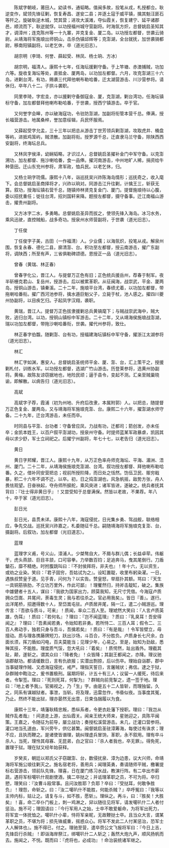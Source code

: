 <!-- { "loadSidebar": true } -->
　　陈斌字朝岐，莆田人。幼读书，通韬略。值闽多故，投笔从戎，札授都佥。耿逆变作，斌领先锋征剿，恢复寿昌、遂安二县；并逐土寇于威平镇，擒其魁汪匪石等歼之。旋破耿逆木城，焚其营；进攻大溪滩，夺仙霞关，恢复建宁、延平诸郡邑，顺流而下，耿逆就俘。以功授福州城守营副将。时海氛方炽，总督姚启圣知其才，调漳州；连克陈州等一十九寨，并克复金、厦二岛。以功授左都督，世袭云骑尉。从靖海将军施琅出师铜山，击杀伪镇邱辉等；克澎湖，全台就抚，加世袭骑都尉，移南阳镇副将。以老乞休，卒（道光旧志）。

　　胡宗明（李琦、何誉、薛起受、林凤、杨士珦、方冰）

　　胡宗明，福清人。康熙十七年，任海坛援剿守备。于上竿塘、赤澳捕贼，功加六等。旋收复海坛等处，直抵金、厦两岛，以功加左都督。六月，攻克澎湖三十六岛，进剿台湾，有功，赐袭三代拜他喇布勒哈番，迁太湖营游击、川沙营参将。请休归，卒年八十二。子拱斗袭职。

　　同里李琦，字宏圭，亦以援剿守备御寇金、厦，克澎湖，剿台湾功，任海坛镇标守备，加左都督拜他喇布勒哈番，于世袭，授西宁镇游击。卒于官。

　　又何誉字会皞，亦以破海寇功，令驻防澎湖，加副将衔管本营千总。俸满，授长福营游击。地属桑梓，誉加意绥辑，兵民怀服焉。

　　又薛起受字允孟，三十三年以把总从游击丁世芳领兵剿澎湖，攻取虎井、桶盘等屿，进抵鸡笼屿，贼溃散。加副将衔。授罗源千总，迁直隶马兰守备，除陕西西安副将，终海坛总兵。

　　又林凤字侯泽，幼娴韬略，才识过人，总督姚启圣擢补金门中军守备。以克澎溯功，加左都督、拖沙喇哈番，食一品俸。擢河南游击，中州地旷人稀，捐资给牛种垦田。迁山东兖州参将，肃军政，恤兵民。以老乞休，归。

　　又杨士珦字珫儒。康熙十八年，诣巡抚吴兴祚陈海岛情形；巡抚奇之，收入麾下。会总督姚启圣商择将才，兴祚以珦对。同游击江升往剿，计擒王三，斩获无算。叙功，授海坛镇右营千总，随镇帅林贤克复金门、厦门。提督施琅待以心腹，委以招抚重任；徙往台湾，招刘国轩来降。题授左都督，摄守备事。迁江南福山游击，擢贵州副将。

　　又方冰字二水，多勇略。总督姚启圣异而拔之，使领先锋入海岛。冰习水务，乘风迅驶，直控贼船，战多奇功。授泉州水师营副将，于世袭（道光旧志）。

　　丁任俊

　　丁任俊字子美，古田（一作福清）人。少业儒；以海氛炽，投笔从戎。解泉州围，恢复永春、德化二县，廓清澎、台。积功至左都督，授云南游击，擢广东副将，调陕西；所至有声，三省俱勒碑颂德。恩授正一品（道光旧志）。

　　曾春（黄瑞、林正春）

　　曾春字化公，晋江人。与提督万正色有旧；正色统兵援岳州，荐春于制军。夜半斫栅克君山、复岳州，授游击。后以被累革职。从征闽海，战崇武，平金、厦两岛，授铜山游击，镇秦溪。二十二年，施琅平台湾，春绩尤着，以功加左都督，带拖喇哈番衔。擢广西河池参将，擒水遁巨魁父子，立毙于杖，池人感之。擢四川夔州协副将，以目疾乞归。子起凤字汉翔，袭职。

　　黄瑞，晋江人。提督万正色拔隶援剿总兵黄镐麾下；与贼战崇武海中，贼大败，逃归台湾。以功，授铜山镇标中军游击。二十二年，又从靖海侯施琅战澎湖，瑞以功加左都督，带拖沙喇哈番衔，世袭。擢代州参将，致仕。

　　林正春字伯馥。随剿澎、台有功，授福建海坛镇标中军守备，擢浙江太湖参将（道光旧志）。

　　林汇

　　林汇字如渊，惠安人。总督姚启圣统师平金、厦、澎、台，汇上策干之，授援剿札付，训练水军。以功授左都督，选湖广竹山游击。历登莱参将，选黄州协副将。黄梅，故陈友谅窃据地也，地险民顽；逼于县令，变起不测。汇亲至贼巢晓谕，即解散。以病告归（道光旧志）。

　　高斌

　　高斌字子荐，霞浦（初为州地、升府后改隶，本属附郭）人。以把总，随提督万正色复金、厦两岛，又与靖海将军施琅克澎、台。康熙二十六年，擢澎湖水师守备。二十九年，迁台湾游击，未任而卒。

　　时同县与平澎、台功者：守备曾应凤，力战有功，迁都司；箭创发，亦未任卒；金凯本姓王，以百户叙平澎湖功，授泉州守备。时提师蓝某军政暴虐，凯因其母以求少舒，军士立祠祀之。后擢宁州副将，年七十七，以老告归（道光旧志）。

　　黄日

　　黄日字邦耀，晋江人。康熙十九年，从万正色率舟师克海坛、平海、湄洲、浯州、厦门。二十二年，从靖海侯施琅克澎湖、台湾。叙功授左都督、拜他喇布勒哈番。久之，借补同安营把总；视前所授阶降，而日处之恬然。饬伍卫民、赈穷戢暴，积二十六年不调不迁，以卒。初，日之捣澎湖也，风急帆摇，敌势方张，舟人畏怯观望。日奋袂起，夺舟师所捩舵，乘风突进；诸军皆进，遂破之。统兵者抚其背曰：『壮士得非黄日乎』！又尝受知于总督满保。然皆以老故，不果荐。年八十，卒于家（道光旧志）。

　　彭日光

　　彭日光，县贯未详。康熙十八年，海寇侵扰，日光集乡勇、驾战舰，联络相应，争先交战。巡抚吴兴祚嘉之，札委随征千总。嗣随靖海将军施琅克复澎、台，摄副将。后叙功，加左都督（光旧道志）。

　　蓝理

　　蓝理字义甫，号义山，漳浦人。少桀骜自大，不屑与群儿偶；长益卓荦。伟躯干，虎头燕颔、巨目丰颔，口可容拳。力举数百钧；足追奔马，曳其尾倒行。刀盾鎗石，靡不精绝。时拊腹跳叫曰：『不封侯拜将，非夫也』！年十六，无以资生，或劝之业染。笑曰：『君子固穷，吾姑试为之』。设缸置靛，收里布躬染濯。一日，遇族叔赞皇于道。见手青，问何为？以实告。赞皇怒，举扇扑其额。骂曰：『天生一具铜筋铁肋，不立功万里外，作此可鄙』！理矍然归，持斧击靛缸，破之。集族中雄健者十五人，谋曰：『我欲为国家出力，顾莫我知，无尺寸凭借。今海寇卢质拥众岱嵩、井尾间，荼毒生灵；我与若往杀之。官必用我矣』。皆日『善』。遂行。出洋尾桥，招邀得数十人，至岱嵩屯驻。卢质居井尾，隔一江，遣二小贼游巡。理传言：『吾欲与质斗，可来』！质闻，率众二百人至。理虓然大笑曰：『人言卢质英雄，伪耳』！质曰：『若何名』？理曰：『岂不闻蓝理』？质曰：『乳臭耳！吾安得闻之』？理曰：『吾素闻若勇，令始知若非勇。若所恃二、三百人耳；假令二、三百人弗动手，独若只身与吾斗，吾擒若矣』！质曰：『有是哉』！令军皆壁立，毋擅动。质与理各携藤牌短刀，跃出沙场，斗百合，不分胜负。卢质身长七尺余，白面长须，挥刀盾如闪电，百夫莫能当；见理少年，心易之。至是，始知为劲敌，悉殚其技，不能胜。理度质气馁，忽大吼曰：『着矣』！质愕然，趾出盾外。理截其趾，颠，遂斩之。谓其众曰：『降者免』！众皆降；其副王都闻之，亦降。理议驰诣郡献功。都请缓数日，言有仇欲报；实潜出剽掠，后以伤卒。理始自诣郡，郡中当事疑理作贼、又虑海寇侵扰，戒严。理指天誓日，言屠贼状；弗信。逮之于狱，杂群贼中鞫治之，爰书置极刑。届期将斩，计五十有三人；议留一人缓死，待后来者。令掣签。理曰：『死则死耳，何掣为』？群贼向前竞掣之，遗一签于地。理曰：『地上者予我』。官揭视之，乃「生」字。由是五十二人皆斩，而理独留。久之，同系有谋越狱者。事泄，当斩。将及理，迅雷忽作，书昏似夜。当事度其冤，乃止。然终不能出狱，理亦晏然无出意，日束刍捆履以为食。

　　康熙十三年，靖藩耿精忠叛，悉纵系者，令更衣赴藩下授职。理曰：『我岂从贼作乱者哉』！间道走上游，出仙霞关。闻亲王统大师来，星驰迎之，具陈平闽策。王嘉之，令随征为前导，屡立战功；奏授松溪营游击。未几，迁灌口营参将。灌口地当孔道由，军兴旁午，供亿甚繁。闽督姚启圣驻漳筹海，每使过有诛求；理不应，且执而鞭之。是诸使皆谮理，姚纠理虚兵冒饷，革职，永不叙用。理有卒斗杀人，当死，理怜其母寡、无昆弟，白之官曰：『杀人者我也，卒无罪』。得免死，置理于狱。理在狱又经年始获释。

　　岁癸亥，朝廷以郑氏父子窃踞澎、台，数侵扰泉、漳为边患，议大兴师，命靖海将军施公琅往剿灭之。施名宿老将，善用兵；闻理英勇，奏请随师平贼，檄署提标右营游击，领前队先锋。理喜，日在厦门练习水战，教演行阵。有二卒出市薪蔬，遇将军标噶叭什观剧使酒，擒二卒挞之；并诋理革职之员，不可为将。卒归愬，理笑曰：『汝曹斗殴常事。且问汝胜耶？负耶？卒曰：『受挞耳，何敢争胜负』！理怨，命斩之。曰：『汝二噶叭什不能胜，何能杀贼？』卒呼冤曰：『我等以主帅内标，姑让之。请复与斗，如不胜，愿斩』。理纵之。再斗，曰：『胜矣！大胜矣』！喜，命二卒仆门板上，刺一鸡淋之，舁以随往见将军，请发噶叭什二人者付惩治。施不可；理固请曰：『今行军用人之始，士卒不敢爱躯命，为将军出死力，将军宜一体抚恤之。噶叭什小辈，恃将军亲昵，无故鞭挞士卒。且当众大言，谓某革职之员，不堪为将；损先锋威重，摇惑众心。将军不发此二人付某惩治，恐军士人人解体也』。施不得已，付之。理驰至营，遣卒赍公文飞报将军曰：『今日上吉，先锋启行杀贼』！即诣海岸祭江，绑噶叭什二人斩之；轰然大炮九声，顺风扬帆而去。施闻之，不悦。既而曰：『虎将也，必成功』！命治装统诸军继之。

